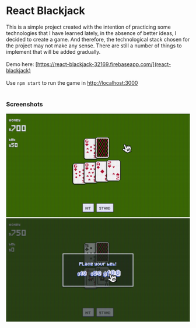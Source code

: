 # React Blackjack

This is a simple project created with the intention of practicing some technologies that I have learned lately, in the absence of better ideas, I decided to create a game. And therefore, the technological stack chosen for the project may not make any sense.
There are still a number of things to implement that will be added gradually.
<br/><br/>
Demo here: [https://react-blackjack-32169.firebaseapp.com/](react-blackjack)
<br/><br/>
Use `npm start` to run the game in [http://localhost:3000](http://localhost:3000)
<br/><br/>
### Screenshots
![Game play screenshot](src/assets/images/screenshots/sc1.png)
![Game play screenshot](/src/assets/images/screenshots/sc2.png)
